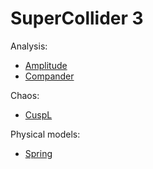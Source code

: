 # SuperCollider 3

Analysis:

- [Amplitude](?t=stsc3&e=help/sc2/help/unit-generators/Amplitude.help.sl)
- [Compander](?t=stsc3&e=help/sc2/help/unit-generators/Compander.help.sl)

Chaos:

- [CuspL](?t=stsc3&e=help/sc2/help/unit-generators/CuspL.help.sl)

Physical models:

- [Spring](?t=stsc3&e=help/sc2/help/unit-generators/Spring.help.sl)
